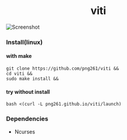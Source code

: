 <div align="center">
    <h1>viti</h1>
</div>

![Screenshot](https://user-images.githubusercontent.com/63899044/224663093-87ebc57f-2cfe-423d-aaf7-10224976a808.png)

### Install(linux)
#### with make
```
git clone https://github.com/png261/viti &&
cd viti &&
sudo make install && 
```

#### try without install
```
bash <(curl -L png261.github.io/viti/launch)
```

### Dependencies
- Ncurses
